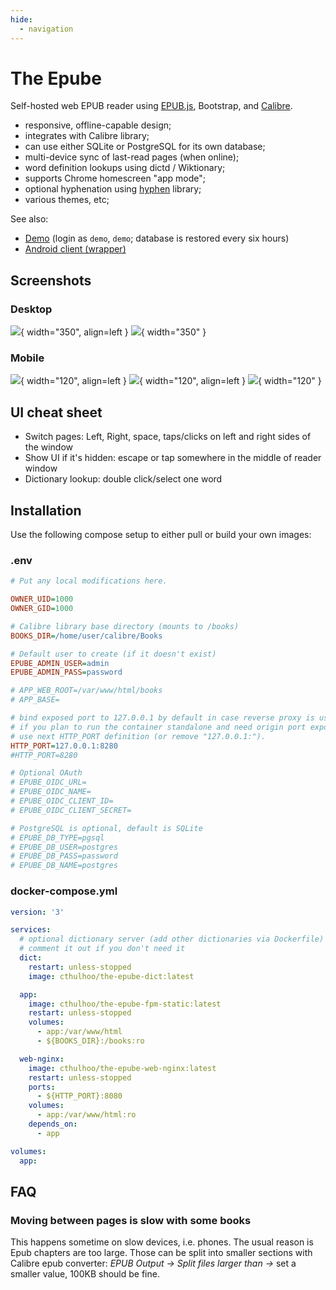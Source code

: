 ```yaml
---
hide:
  - navigation
---
```


# The Epube

Self-hosted web EPUB reader using [EPUB.js](https://github.com/futurepress/epub.js), Bootstrap, and [Calibre](https://calibre-ebook.com).

* responsive, offline-capable design;
* integrates with Calibre library;
* can use either SQLite or PostgreSQL for its own database;
* multi-device sync of last-read pages (when online);
* word definition lookups using dictd / Wiktionary;
* supports Chrome homescreen "app mode";
* optional hyphenation using [hyphen](https://github.com/ytiurin/hyphen) library;
* various themes, etc;

See also:

* [Demo](https://the-epube-demo.tt-rss.org/) (login as <code>demo</code>, <code>demo</code>; database is restored every six hours)
* [Android client (wrapper)](https://gitlab.tt-rss.org/main/the-epube-android)

## Screenshots

### Desktop

![](images/epube/Screenshot_2025-05-16_at_15.50.58.webp){ width="350", align=left }
![](images/epube/Screenshot_2025-05-16_at_15.52.29.webp){ width="350" }

### Mobile

![](images/epube/mobile/Screenshot_20250516_155939.webp){ width="120", align=left }
![](images/epube/mobile/Screenshot_20250516_160100.webp){ width="120", align=left }
![](images/epube/mobile/Screenshot_20250516_160122.webp){ width="120" }

## UI cheat sheet

* Switch pages: Left, Right, space, taps/clicks on left and right sides of the window
* Show UI if it's hidden: escape or tap somewhere in the middle of reader window
* Dictionary lookup: double click/select one word

## Installation

Use the following compose setup to either pull or build your own images:

### .env

```ini
# Put any local modifications here.

OWNER_UID=1000
OWNER_GID=1000

# Calibre library base directory (mounts to /books)
BOOKS_DIR=/home/user/calibre/Books

# Default user to create (if it doesn't exist)
EPUBE_ADMIN_USER=admin
EPUBE_ADMIN_PASS=password

# APP_WEB_ROOT=/var/www/html/books
# APP_BASE=

# bind exposed port to 127.0.0.1 by default in case reverse proxy is used.
# if you plan to run the container standalone and need origin port exposed
# use next HTTP_PORT definition (or remove "127.0.0.1:").
HTTP_PORT=127.0.0.1:8280
#HTTP_PORT=8280

# Optional OAuth
# EPUBE_OIDC_URL=
# EPUBE_OIDC_NAME=
# EPUBE_OIDC_CLIENT_ID=
# EPUBE_OIDC_CLIENT_SECRET=

# PostgreSQL is optional, default is SQLite
# EPUBE_DB_TYPE=pgsql
# EPUBE_DB_USER=postgres
# EPUBE_DB_PASS=password
# EPUBE_DB_NAME=postgres
```

### docker-compose.yml

```yaml
version: '3'

services:
  # optional dictionary server (add other dictionaries via Dockerfile)
  # comment it out if you don't need it
  dict:
    restart: unless-stopped
    image: cthulhoo/the-epube-dict:latest

  app:
    image: cthulhoo/the-epube-fpm-static:latest
    restart: unless-stopped
    volumes:
      - app:/var/www/html
      - ${BOOKS_DIR}:/books:ro

  web-nginx:
    image: cthulhoo/the-epube-web-nginx:latest
    restart: unless-stopped
    ports:
      - ${HTTP_PORT}:8080
    volumes:
      - app:/var/www/html:ro
    depends_on:
      - app

volumes:
  app:
```

## FAQ

### Moving between pages is slow with some books

This happens sometime on slow devices, i.e. phones. The usual reason is Epub chapters are too large. Those can be split into smaller sections with Calibre epub converter: *EPUB Output -> Split files larger than ->* set a smaller value, 100KB should be fine.
